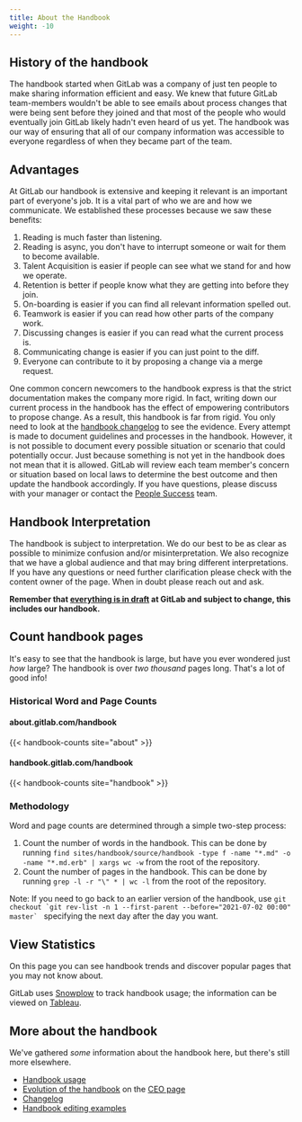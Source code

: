 ```yaml
---
title: About the Handbook
weight: -10
---
```


## History of the handbook

The handbook started when GitLab was a company of just ten people to make sharing information efficient and easy.
We knew that future GitLab team-members wouldn't be able to see emails about process changes that were being sent before they joined and that most of the people who would eventually join GitLab likely hadn't even heard of us yet.
The handbook was our way of ensuring that all of our company information was accessible to everyone regardless of when they became part of the team.

## Advantages

At GitLab our handbook is extensive and keeping it relevant is an important part of everyone's job.
It is a vital part of who we are and how we communicate.
We established these processes because we saw these benefits:

1. Reading is much faster than listening.
1. Reading is async, you don't have to interrupt someone or wait for them to become available.
1. Talent Acquisition is easier if people can see what we stand for and how we operate.
1. Retention is better if people know what they are getting into before they join.
1. On-boarding is easier if you can find all relevant information spelled out.
1. Teamwork is easier if you can read how other parts of the company work.
1. Discussing changes is easier if you can read what the current process is.
1. Communicating change is easier if you can just point to the diff.
1. Everyone can contribute to it by proposing a change via a merge request.

One common concern newcomers to the handbook express is that the strict documentation makes the company more rigid.
In fact, writing down our current process in the handbook has the effect of empowering contributors to propose change.
As a result, this handbook is far from rigid. You only need to look at the [handbook changelog](/handbook/about/changelog/) to see the evidence. Every attempt is made to document guidelines and processes in the handbook. However, it is not possible to document every possible situation or scenario that could potentially occur. Just because something is not yet in the handbook does not mean that it is allowed. GitLab will review each team member's concern or situation based on local laws to determine the best outcome and then update the handbook accordingly. If you have questions, please discuss with your manager or contact the [People Success](/handbook/people-group/) team.

## Handbook Interpretation

The handbook is subject to interpretation. We do our best to be as clear as possible to minimize confusion and/or misinterpretation. We also recognize that we have a global audience and that may bring different interpretations. If you have any questions or need further clarification please check with the content owner of the page. When in doubt please reach out and ask.

**Remember that [everything is in draft](/handbook/values/#everything-is-in-draft) at GitLab and subject to change, this includes our handbook.**

## Count handbook pages

It's easy to see that the handbook is large, but have you ever wondered just *how* large?
The handbook is over *two* *thousand* pages long. That's a lot of good info!

### Historical Word and Page Counts

#### about.gitlab.com/handbook

{{< handbook-counts site="about" >}}

#### handbook.gitlab.com/handbook

{{< handbook-counts site="handbook" >}}

### Methodology

Word and page counts are determined through a simple two-step process:

1. Count the number of words in the handbook. This can be done by running `find sites/handbook/source/handbook -type f -name "*.md" -o -name "*.md.erb" | xargs wc -w` from the root of the repository.
1. Count the number of pages in the handbook. This can be done by running `grep -l -r "\" * | wc -l` from the root of the repository.

Note: If you need to go back to an earlier version of the handbook, use ``git checkout `git rev-list -n 1 --first-parent --before="2021-07-02 00:00" master` `` specifying the next day after the day you want.

## View Statistics

On this page you can see handbook trends and discover popular pages that you may not know about.

GitLab uses [Snowplow](/handbook/business-technology/data-team/platform/snowplow/) to track handbook usage; the information can be viewed on [Tableau](https://10az.online.tableau.com/#/site/gitlab/views/PDGitlabHandbookPageTraffic/GitLabHandbookTraffic).

## More about the handbook

We've gathered *some* information about the handbook here, but there's still more elsewhere.

- [Handbook usage](/handbook/about/handbook-usage/)
- [Evolution of the handbook](/handbook/ceo/#evolution-of-the-handbook) on the [CEO page](/handbook/ceo/)
- [Changelog](/handbook/CHANGELOG.html)
- [Handbook editing examples](/handbook/about/editing-handbook/practical-handbook-edits/)
